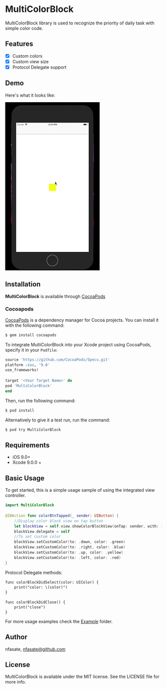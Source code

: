 # MultiColorBlock


MultiColorBlock library is used to recognize the priority of daily task with simple color code.

## Features

- [x] Custom colors
- [x] Custom view size
- [x] Protocol Delegate support

## Demo
Here's what it looks like:

![Alt Text](https://github.com/nfasate/MultiColorBlock/blob/master/MultiColorBlock/Assets/App_Preview.gif)


## Installation

**MultiColorBlock** is available through [CocoaPods](http://cocoapods.org)

### Cocoapods

[CocoaPods](http://cocoapods.org) is a dependency manager for Cocoa projects. You can install it with the following command:

```bash
$ gem install cocoapods
```

To integrate MultiColorBlock into your Xcode project using CocoaPods, specify it in your `Podfile`:

```ruby
source 'https://github.com/CocoaPods/Specs.git'
platform :ios, '9.0'
use_frameworks!

target '<Your Target Name>' do
pod 'MultiColorBlock'
end
```

Then, run the following command:

```bash
$ pod install
```

Alternatively to give it a test run, run the command:

```bash
$ pod try MultiColorBlock
```

## Requirements

- iOS 9.0+
- Xcode 9.0.0 +

## Basic Usage

To get started, this is a simple usage sample of using the integrated view controller.

```swift
import MultiColorBlock

@IBAction func colorBtnTapped(_ sender: UIButton) {
    //Display color block view on tap button
    let blockView = self.view.showColorBlockView(onTap: sender, with: 100)
    blockView.delegate = self
    //To set custom color
    blockView.setCustomColor(to: .down, color: .green)
    blockView.setCustomColor(to: .right, color: .blue)
    blockView.setCustomColor(to: .up, color: .yellow)
    blockView.setCustomColor(to: .left, color: .red)
}
```
Protocol Delegate methods:
```
func colorBlockDidSelect(color: UIColor) {
    print("color: \(color)")
}

func colorBlockDidClose() {
    print("close")
}
```
For more usage examples check the [Example](/Example) folder.


## Author

nfasate, nfasate@github.com

## License

MultiColorBlock is available under the MIT license. See the LICENSE file for more info.
